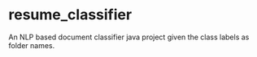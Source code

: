 # resume_classifier
An NLP based document classifier java project given the class labels as folder names.
